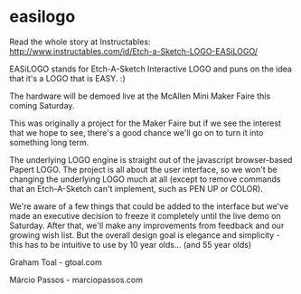 easilogo
========

Read the whole story at Instructables:  http://www.instructables.com/id/Etch-a-Sketch-LOGO-EASiLOGO/

EASiLOGO stands for Etch-A-Sketch Interactive LOGO and puns on the idea that it's a LOGO that is EASY. :)

The hardware will be demoed live at the McAllen Mini Maker Faire this coming Saturday.

This was originally a project for the Maker Faire but if we see the interest that we hope to see, there's a good chance we'll go on to turn it into something long term.

The underlying LOGO engine is straight out of the javascript browser-based Papert LOGO.  The project is all about the user interface, so we won't be changing the underlying LOGO much at all (except to remove commands that an Etch-A-Sketch can't implement, such as PEN UP or COLOR).

We're aware of a few things that could be added to the interface but we've made an executive decision to freeze it completely until the live demo on Saturday.  After that, we'll make any improvements from feedback and our growing wish list.  But the overall design goal is elegance and simplicity - this has to be intuitive to use by 10 year olds... (and 55 year olds)

Graham Toal - gtoal.com

Márcio Passos - marciopassos.com
